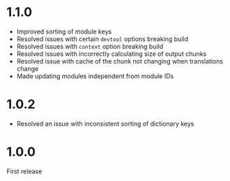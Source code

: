# 1.1.0
 - Improved sorting of module keys
 - Resolved issues with certain `devtool` options breaking build
 - Resolved issues with `context` option breaking build
 - Resolved issues with incorrectly calculating size of output chunks
 - Resolved issue with cache of the chunk not changing when translations change
 - Made updating modules independent from module IDs

# 1.0.2
 - Resolved an issue with inconsistent sorting of dictionary keys

# 1.0.0
First release
